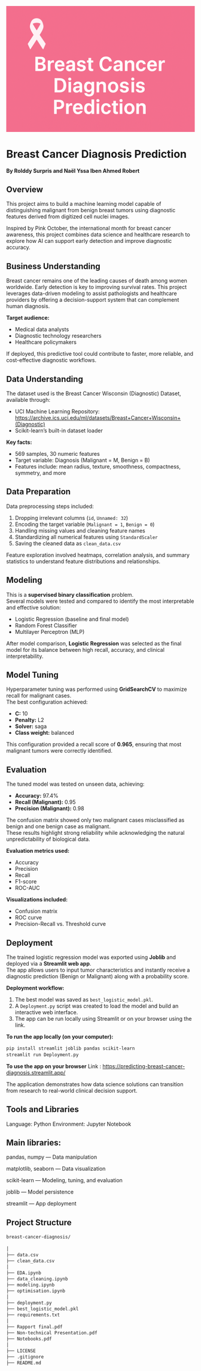 ![Header Image](header.png)
# Breast Cancer Diagnosis Prediction
**By Rolddy Surpris and Naël Yssa Iben Ahmed Robert**

## Overview
This project aims to build a machine learning model capable of distinguishing malignant from benign breast tumors using diagnostic features derived from digitized cell nuclei images.

Inspired by Pink October, the international month for breast cancer awareness, this project combines data science and healthcare research to explore how AI can support early detection and improve diagnostic accuracy.

## Business Understanding
Breast cancer remains one of the leading causes of death among women worldwide. Early detection is key to improving survival rates. This project leverages data-driven modeling to assist pathologists and healthcare providers by offering a decision-support system that can complement human diagnosis.

**Target audience:**  
- Medical data analysts  
- Diagnostic technology researchers  
- Healthcare policymakers  

If deployed, this predictive tool could contribute to faster, more reliable, and cost-effective diagnostic workflows.

## Data Understanding
The dataset used is the Breast Cancer Wisconsin (Diagnostic) Dataset, available through:  
- UCI Machine Learning Repository: https://archive.ics.uci.edu/ml/datasets/Breast+Cancer+Wisconsin+(Diagnostic)  
- Scikit-learn’s built-in dataset loader

**Key facts:**  
- 569 samples, 30 numeric features  
- Target variable: Diagnosis (Malignant = M, Benign = B)  
- Features include: mean radius, texture, smoothness, compactness, symmetry, and more

## Data Preparation
Data preprocessing steps included:  
1. Dropping irrelevant columns (`id`, `Unnamed: 32`)  
2. Encoding the target variable (`Malignant = 1`, `Benign = 0`)  
3. Handling missing values and cleaning feature names  
4. Standardizing all numerical features using `StandardScaler`  
5. Saving the cleaned data as `clean_data.csv`  

Feature exploration involved heatmaps, correlation analysis, and summary statistics to understand feature distributions and relationships.

## Modeling
This is a **supervised binary classification** problem.  
Several models were tested and compared to identify the most interpretable and effective solution:

- Logistic Regression (baseline and final model)  
- Random Forest Classifier  
- Multilayer Perceptron (MLP)

After model comparison, **Logistic Regression** was selected as the final model for its balance between high recall, accuracy, and clinical interpretability.

## Model Tuning
Hyperparameter tuning was performed using **GridSearchCV** to maximize recall for malignant cases.  
The best configuration achieved:
- **C:** 10  
- **Penalty:** L2  
- **Solver:** saga  
- **Class weight:** balanced  

This configuration provided a recall score of **0.965**, ensuring that most malignant tumors were correctly identified.

## Evaluation
The tuned model was tested on unseen data, achieving:  
- **Accuracy:** 97.4%  
- **Recall (Malignant):** 0.95  
- **Precision (Malignant):** 0.98  

The confusion matrix showed only two malignant cases misclassified as benign and one benign case as malignant.  
These results highlight strong reliability while acknowledging the natural unpredictability of biological data.

**Evaluation metrics used:**  
- Accuracy  
- Precision  
- Recall  
- F1-score  
- ROC-AUC  

**Visualizations included:**  
- Confusion matrix  
- ROC curve  
- Precision-Recall vs. Threshold curve  

## Deployment
The trained logistic regression model was exported using **Joblib** and deployed via a **Streamlit web app**.  
The app allows users to input tumor characteristics and instantly receive a diagnostic prediction (Benign or Malignant) along with a probability score.

**Deployment workflow:**  
1. The best model was saved as `best_logistic_model.pkl`.  
2. A `Deployment.py` script was created to load the model and build an interactive web interface.  
3. The app can be run locally using Streamlit or on your browser using the link.

**To run the app locally (on your computer):**  
```bash
pip install streamlit joblib pandas scikit-learn
streamlit run Deployment.py
```
**To use the app on your browser**
Link : https://predicting-breast-cancer-diagnosis.streamlit.app/

The application demonstrates how data science solutions can transition from research to real-world clinical decision support.

## Tools and Libraries

Language: Python
Environment: Jupyter Notebook

## Main libraries:

pandas, numpy — Data manipulation

matplotlib, seaborn — Data visualization

scikit-learn — Modeling, tuning, and evaluation

joblib — Model persistence

streamlit — App deployment

## Project Structure

```
breast-cancer-diagnosis/

│
├── data.csv
├── clean_data.csv
│
├── EDA.ipynb
├── data_cleaning.ipynb
├── modeling.ipynb
├── optimisation.ipynb
│
├── deployment.py
├── best_logistic_model.pkl
├── requirements.txt
│
├── Rapport final.pdf
├── Non-technical Presentation.pdf
├── Notebooks.pdf
│
├── LICENSE
├── .gitignore
├── README.md
```
